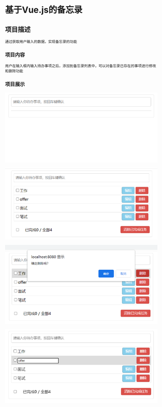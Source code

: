 # 基于Vue.js的备忘录

## 项目描述
```
通过获取用户输入的数据，实现备忘录的功能
```

### 项目内容
```
用户在输入框内输入待办事项之后，添加到备忘录列表中，可以对备忘录已存在的事项进行修改和删除功能
```

### 项目展示
![](README.assets/01.png)

![](README.assets/02.png)

![](README.assets/03.png)



![](README.assets/04.png)



